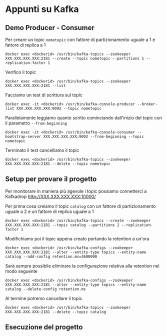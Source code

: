 # Appunti su Kafka
## Demo Producer - Consumer
 Per creare un topic `nometopic` con fattore di partizionamento uguale a 1 e fattore di replica a 1
 ```
 docker exec <dockerid> /usr/bin/kafka-topics --zookeeper XXX.XXX.XXX.XXX:2181 --create --topic nometopic --partitions 1 --replication-factor 1
 ```
 Verifico il topic
 ```
 docker exec <dockerid> /usr/bin/kafka-topics --zookeeper XXX.XXX.XXX.XXX:2181 --list
 ```
 Facciamo un test di scrittura sul topic
 ```
 docker exec -it <dockerid> /usr/bin/kafka-console-producer --broker-list XXX.XXX.XXX.XXX:9092 --topic nometopic
 ```
 Parallelamente leggiamo quanto scritto cominciando dall'inizio del topic con il parametro `--from-beginning`
 ```
 docker exec -it <dockerid> /usr/bin/kafka-console-consumer --bootstrap-server XXX.XXX.XXX.XXX:9092 --from-beginning --topic nometopic
 ```
 Terminato il test cancelliamo il topic
 ```
 docker exec <dockerid> /usr/bin/kafka-topics --zookeeper XXX.XXX.XXX.XXX:2181 --delete --topic nometopic
 ```
 ## Setup per provare il progetto
 Per monitorare in maniera più agevole i topic possiamo connetterci a Kafkadrop http://XXX.XXX.XXX.XXX:10000/
 
 Per prima cosa creiamo il topic `catalog` con un fattore di partizionamento uguale a 2 e un fattore di replica uguale a 1
 ```
 docker exec <dockerid> /usr/bin/kafka-topics --create --zookeeper XXX.XXX.XXX.XXX:2181 --topic catalog --partitions 2 --replication-factor 1
 ```
 Modifichiamo poi il topic appena creato portando la retention a un'ora
 ```
 docker exec <dockerid> /usr/bin/kafka-configs --zookeeper XXX.XXX.XXX.XXX:2181 --alter --entity-type topics --entity-name catalog --add-config retention.ms=3600000
```
Sarà sempre possibile eliminare la configurazione relativa alla retention nel modo seguente
```
docker exec <dockerid> /usr/bin/kafka-configs --zookeeper XXX.XXX.XXX.XXX:2181 --alter --entity-type topics --entity-name catalog --delete-config retention.ms
```
Al termine potremo cancellare il topic
```
docker exec <dockerid> /usr/bin/kafka-topics --zookeeper XXX.XXX.XXX.XXX:2181 --delete --topic catalog
```
## Esecuzione del progetto

